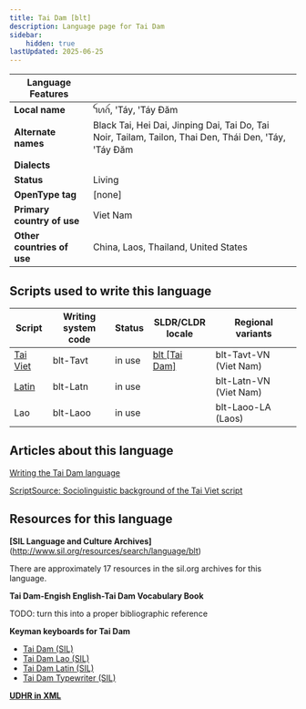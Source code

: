 ```yaml
---
title: Tai Dam [blt]
description: Language page for Tai Dam
sidebar:
    hidden: true
lastUpdated: 2025-06-25
---
```


**Language Features** |     |
--------------------- | --- |
**Local name** | ꪼꪕꪒꪾ, ꞌTáy, ꞌTáy Ðăm    
**Alternate names** | Black Tai, Hei Dai, Jinping Dai, Tai Do, Tai Noir, Tailam, Tailon, Thai Den, Thái Den, ꞌTáy, ꞌTáy Ðăm
**Dialects** | |
**Status** | Living |
**OpenType tag** | [none] |
**Primary country of use** | Viet Nam |
**Other countries of use** | China, Laos, Thailand, United States |

## Scripts used to write this language

Script | Writing system<br>code | Status | SLDR/CLDR<br>locale | Regional<br>variants |
-------- | ---------------------- | ------ | ------------------- | -------------------- |
[Tai Viet](writingsystems.info/scrlang/script-tavt) | blt-Tavt | in use | [blt \[Tai Dam\]](https://unicode.org/cldr/charts/47/summary/blt.html) | blt-Tavt-VN (Viet Nam) |
[Latin](writingsystems.info/scrlang/script-latn) | blt-Latn | in use | | blt-Latn-VN (Viet Nam) |
Lao | blt-Laoo | in use | | blt-Laoo-LA (Laos) |

## Articles about this language

[Writing the Tai Dam language](writingsystems.info/scrlang/articles/writing-tai-dam-language)

[ScriptSource: Sociolinguistic background of the Tai Viet script](https://scriptsource.org/cms/scripts/page.php?item_id=entry_detail&uid=67379a5c7f)

## Resources for this language

**[SIL Language and Culture Archives]**(http://www.sil.org/resources/search/language/blt)

There are approximately 17 resources in the sil.org archives for this language.

**Tai Dam-Engish English-Tai Dam Vocabulary Book**

TODO: turn this into a proper bibliographic reference

**Keyman keyboards for Tai Dam**

* [Tai Dam (SIL)](https://keyman.com/keyboards/sil_tai_dam)
* [Tai Dam Lao (SIL)](https://keyman.com/keyboards/sil_tai_dam_lao)
* [Tai Dam Latin (SIL)](https://keyman.com/keyboards/sil_tai_dam_latin)
* [Tai Dam Typewriter (SIL)](https://keyman.com/keyboards/sil_tai_dam_typewriter)

[**UDHR in XML**](http://efele.net/udhr/d/udhr_blt.txt)
